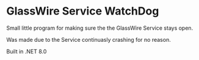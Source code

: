 
# GlassWire Service WatchDog

Small little program for making sure the the GlassWire Service stays open.

Was made due to the Service continuasly crashing for no reason.

Built in .NET 8.0
